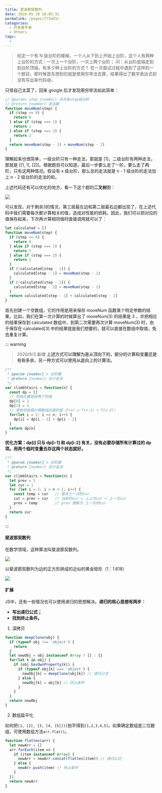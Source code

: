 ```yaml
---
title: 斐波那契数列
date: 2020-05-10 18:05:31
permalink: /pages/f73a93/
categories: 
  - 开发者手册
  - Others
tags: 
  - 
---
```


> 给定一个有 N 级台阶的楼梯，一个人从下到上开始上台阶，这个人有两种上台阶的方式：一次上一个台阶，一次上两个台阶；
> 问：从台阶底端走到到台阶顶端，有多少种上台阶的方式？
在一次面试过程中遇到了这样的一个题目，那时候首先想到的就是使用穷举法去算，结果得出了数学表达式却没有写出来代码:sweat_smile:。

只怪自己太菜了，回来 google 后才发现用穷举法如此简单：

```js
// @params step {number} 总共有step级台阶
// @return {number} 走法数
function moveNum(step) {
  if (step <= 0) {
    return 0
  } else if (step === 1) {
    return 1
  } else if (step === 2) {
    return 2
  }
  return moveNum(step - 1) + moveNum(step - 2)
}
```

理解起来也很简单，一级台阶只有一种走法，那就是 [1]，二级台阶有两种走法，那就是 [[1, 1], [2]]。根据题目可以知道，最后一步要么走了一阶，要么走了两阶，只有这两种情况。假设有 x 级台阶，那么总的走法就是 n - 1 级台阶的走法加上 n - 2 级台阶的走法的和。

上述代码还有可以优化的地方，看一下这个题的**二叉树**图：

![](https://cdn.jsdelivr.net/gh/jimdeng92/static_1/binary-tree.jpg)

可以发现，对于剩余3的情况，第三层最左边和第二层最右边都出现了，在上述代码中我们需要每次都计算相关的值，造成对性能的损耗。因此，我们可以把对应的值保存起来，下次再计算相同值时直接调用就可以了：

```js
let calculated = []
function moveNum(step) {
  if (step <= 0) {
    return 0
  } else if (step === 1) {
    return 1
  } else if (step === 2) {
    return 2
  }
  if (!calculated[step - 1]) {
    calculated[step - 1] = moveNum(step - 1) 
  }
  if (!calculated[step - 2]) {
    calculated[step - 2] = moveNum(step - 2) 
  }
  return calculated[step - 1] + calculated[step - 2]
}
```

首先创建一个空数组，它的作用是用来保存 moveNum 函数某个特定参数的结果。比如，我们在第一次计算的时候算出了 moveNum(3) 的结果是 3 ，并把相应的结果保存到 calculated 数组中，到第二次需要再次计算 moveNum(3) 时，由于保存在 calculated[3] 中的结果就是我们想要的，就可以直接在数组中取值，免去重复计算。

::: warning
> 2020/9/3 新增
**上述方式可以理解为是从顶向下的，部分的计算和变量还是有些多余，另一种方式可以使用从底向上的计算法。**

```js
/**
 * @param {number} n 台阶数
 * @return {number} 总计走法
 */
var climbStairs = function(n) {
  const dp = []
  // 初始化数组前两个的值
  dp[0] = 1
  dp[1] = 1
  // 借助初始值计算数组后面的值（f(n) = f(n-1) + f(n-2)）
  for(let i = 2; i <= n; i++) {
    dp[i] = dp[i - 1] + dp[i - 2]
  }
  return dp[n]
}
```

**优化方案：dp[i] 只与 dp[i-1] 和 dp[i-2] 有关，没有必要存储所有计算过的 dp 项。用两个临时变量去存这两个状态就好。**

```js
/**
 * @param {number} n 台阶数
 * @return {number} 总计走法
 */
var climbStairs = function(n) {
  let prev = 1
  let cur = 1
  for (let i = 2; i < n + 1; i++) {
    const temp = cur   // 暂存上一次的cur
    cur = prev + cur   // 当前的cur = 上上次cur + 上一次cur
    prev = temp        // prev 更新为 上一次的cur
  }
  return cur
}
```

:::



#### 斐波那契数列

在数学领域，这种算法叫斐波那契数列。

![](https://cdn.jsdelivr.net/gh/jimdeng92/static_1/fibonacci.png)

以斐波那契数列为边的正方形拼成的近似的黄金矩形（1：1.618）

![](https://cdn.jsdelivr.net/gh/jimdeng92/static_1/FibonacciBlocks.png)

#### 扩展

JS中，还有一些情况也可以使用递归的思想解决。**递归的核心思想有两步：**

- **写出递归公式；**
- **找到终止条件。**

1. 深拷贝

```js
function deepClone(obj) {
  if (typeof obj !== 'object') {
    return
  }
  let newObj = obj instanceof Array ? [] : {}
  for(let k in obj) {
    if (obj.hasOwnProperty(k)) {
      if (typeof obj[k] === 'object') {
        newObj[k] = deepClone(obj[k]) // 递归公式
      } else {
        newObj[k] = obj[k] // 终止条件
      }
    }
  }
  return newObj
}
```

2. 数组扁平化

如何把`[1, [2], [3, [4, [5]]]]`拍平得到`[1,2,3,4,5]`。如果确定数组是二位数组，可使用数组方法`arr.flat()`。

```js
function flatten(arr) {
  let newArr = []
  arr.forEach(item => {
    if (item instanceof Array) {
      newArr = newArr.concat(flatten(item)) // 递归公式
    } else {
      newArr.push(item) // 终止条件
    }
  })
  return newArr
}
```
